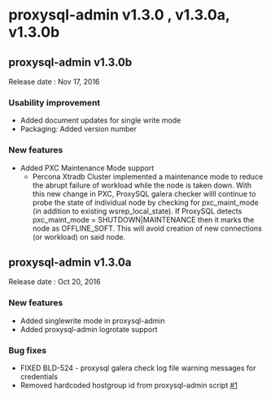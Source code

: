 # proxysql-admin v1.3.0 , v1.3.0a, v1.3.0b

## proxysql-admin v1.3.0b

Release date : Nov 17, 2016

### Usability improvement

* Added document updates for single write mode
* Packaging: Added version number

### New features

* Added PXC Maintenance Mode support
  * Percona Xtradb Cluster implemented a maintenance mode to reduce the abrupt failure of workload while the node is taken down.
    With this new change in PXC, ProxySQL galera checker willl continue to probe the state of individual node by checking for pxc_maint_mode (in addition to existing wsrep_local_state).
    If ProxySQL detects pxc_maint_mode = SHUTDOWN|MAINTENANCE then it marks the node as OFFLINE_SOFT. This will avoid creation of new connections (or workload) on said node.
    
## proxysql-admin v1.3.0a

Release date : Oct 20, 2016

### New features

* Added singlewrite mode in proxysql-admin
* Added proxysql-admin logrotate support

### Bug fixes

* FIXED BLD-524 - proxysql galera check log file warning messages for credentials
* Removed hardcoded hostgroup id from proxysql-admin script [#1](../../../../issues/1)

